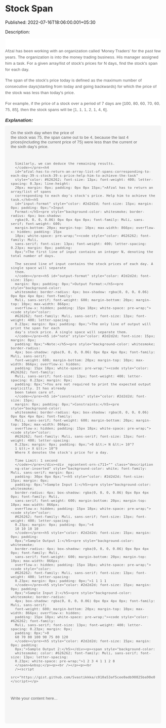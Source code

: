 # Stock Span

Published: 2022-07-16T18:06:00.001+05:30

Description: 
      <div _ngcontent-orn-c711="" class="description ng-star-inserted"
      imageoverlay="" style="background-color: white; font-family: Muli, sans-serif; margin: 0px;
      padding: 30px 0px 0px;"><h4
      id="afzal-has-been-working-with-an-organization-called-39-money-traders-39-for-the-past-few-years-the-organization-is-into-the-money-trading-business-his-manager-assigned-him-a-task-for-a-given-array-list-of-stock-39-s-prices-for-n-days-find-the-stock-39-s-span-for-each-day"
      style="color: #626262; font-size: 13px; font-weight: 400; letter-spacing: 0.3px; line-height:
      20px; margin: 0px; padding: 0px 0px 15px;">Afzal has been working with an organization
      called 'Money Traders' for the past few years. The organization is into the money trading
      business. His manager assigned him a task. For a given array/list of stock's prices for N
      days, find the stock's span for each day.</h4><h4
      id="the-span-of-the-stock-39-s-price-today-is-defined-as-the-maximum-number-of-consecutive-days-starting-from-today-and-going-backwards-for-which-the-price-of-the-stock-was-less-than-today-39-s-price"
      style="color: #626262; font-size: 13px; font-weight: 400; letter-spacing: 0.3px; line-height:
      20px; margin: 0px; padding: 0px 0px 15px;">The span of the stock's price today is defined
      as the maximum number of consecutive days(starting from today and going backwards) for which
      the price of the stock was less than today's price.</h4><h4
      id="for-example-if-the-price-of-a-stock-over-a-period-of-7-days-are-100-80-60-70-60-75-85-then-the-stock-spans-will-be-1-1-1-2-1-4-6"
      style="color: #626262; font-size: 13px; font-weight: 400; letter-spacing: 0.3px; line-height:
      20px; margin: 0px; padding: 0px 0px 15px;">For example, if the price of a stock over a
      period of 7 days are [100, 80, 60, 70, 60, 75, 85], then the stock spans will be [1, 1, 1, 2,
      1, 4, 6].</h4><h5 id="explanation" style="color: #2d2d2d; font-size: 15px; margin:
      0px; padding: 0px;">Explanation:</h5><pre style="background-color: whitesmoke;
      border-radius: 4px; box-shadow: rgba(0, 0, 0, 0.06) 0px 0px 4px 0px; font-family: Muli,
      sans-serif; font-weight: 600; margin-bottom: 20px; margin-top: 10px; max-width: 866px;
      overflow-x: hidden; padding: 15px 18px; white-space: pre-wrap;"><code style="color:
      #626262; font-family: Muli, sans-serif; font-size: 13px; font-weight: 400; letter-spacing:
      0.23px; margin: 0px; padding: 0px;">On the sixth day when the price of the stock was 75,
      the span came out to be 4, because the last 4 prices(including the current price of 75) were
      less than the current or the sixth day's price.

      Similarly, we can deduce the remaining results.
      </code></pre><h4
      id="afzal-has-to-return-an-array-list-of-spans-corresponding-to-each-day-39-s-stock-39-s-price-help-him-to-achieve-the-task"
      style="color: #626262; font-size: 13px; font-weight: 400; letter-spacing: 0.3px; line-height:
      20px; margin: 0px; padding: 0px 0px 15px;">Afzal has to return an array/list of spans
      corresponding to each day's stock's price. Help him to achieve the task.</h4><h5
      id="input-format" style="color: #2d2d2d; font-size: 15px; margin: 0px; padding: 0px;">Input
      Format:</h5><pre style="background-color: whitesmoke; border-radius: 4px; box-shadow:
      rgba(0, 0, 0, 0.06) 0px 0px 4px 0px; font-family: Muli, sans-serif; font-weight: 600;
      margin-bottom: 20px; margin-top: 10px; max-width: 866px; overflow-x: hidden; padding: 15px
      18px; white-space: pre-wrap;"><code style="color: #626262; font-family: Muli,
      sans-serif; font-size: 13px; font-weight: 400; letter-spacing: 0.23px; margin: 0px; padding:
      0px;">The first line of input contains an integer N, denoting the total number of days.

      The second line of input contains the stock prices of each day. A single space will separate
      them.
      </code></pre><h5 id="output-format" style="color: #2d2d2d; font-size: 15px;
      margin: 0px; padding: 0px;">Output Format:</h5><pre style="background-color:
      whitesmoke; border-radius: 4px; box-shadow: rgba(0, 0, 0, 0.06) 0px 0px 4px 0px; font-family:
      Muli, sans-serif; font-weight: 600; margin-bottom: 20px; margin-top: 10px; max-width: 866px;
      overflow-x: hidden; padding: 15px 18px; white-space: pre-wrap;"><code style="color:
      #626262; font-family: Muli, sans-serif; font-size: 13px; font-weight: 400; letter-spacing:
      0.23px; margin: 0px; padding: 0px;">The only line of output will print the span for each
      day's stock price. A single space will separate them.
      </code></pre><h5 id="note" style="color: #2d2d2d; font-size: 15px; margin: 0px;
      padding: 0px;">Note:</h5><pre style="background-color: whitesmoke; border-radius:
      4px; box-shadow: rgba(0, 0, 0, 0.06) 0px 0px 4px 0px; font-family: Muli, sans-serif;
      font-weight: 600; margin-bottom: 20px; margin-top: 10px; max-width: 866px; overflow-x: hidden;
      padding: 15px 18px; white-space: pre-wrap;"><code style="color: #626262; font-family:
      Muli, sans-serif; font-size: 13px; font-weight: 400; letter-spacing: 0.23px; margin: 0px;
      padding: 0px;">You are not required to print the expected output explicitly. It has already
      been taken care of.
      </code></pre><h5 id="constraints" style="color: #2d2d2d; font-size: 15px;
      margin: 0px; padding: 0px;">Constraints:</h5><pre style="background-color:
      whitesmoke; border-radius: 4px; box-shadow: rgba(0, 0, 0, 0.06) 0px 0px 4px 0px; font-family:
      Muli, sans-serif; font-weight: 600; margin-bottom: 20px; margin-top: 10px; max-width: 866px;
      overflow-x: hidden; padding: 15px 18px; white-space: pre-wrap;"><code style="color:
      #626262; font-family: Muli, sans-serif; font-size: 13px; font-weight: 400; letter-spacing:
      0.23px; margin: 0px; padding: 0px;">0 &lt;= N &lt;= 10^7
      1 &lt;= X &lt;= 10^9
      Where X denotes the stock's price for a day.

      Time Limit: 1 second
      </code></pre></div><div _ngcontent-orn-c711="" class="description
      ng-star-inserted" style="background-color: white; font-family: Muli, sans-serif; margin: 0px;
      padding: 30px 0px 0px;"><h5 style="color: #2d2d2d; font-size: 15px; margin: 0px;
      padding: 0px;">Sample Input 1:</h5><pre style="background-color: whitesmoke;
      border-radius: 4px; box-shadow: rgba(0, 0, 0, 0.06) 0px 0px 4px 0px; font-family: Muli,
      sans-serif; font-weight: 600; margin-bottom: 20px; margin-top: 10px; max-width: 866px;
      overflow-x: hidden; padding: 15px 18px; white-space: pre-wrap;"><code style="color:
      #626262; font-family: Muli, sans-serif; font-size: 13px; font-weight: 400; letter-spacing:
      0.23px; margin: 0px; padding: 0px;">4
      10 10 10 10
      </code></pre><h5 style="color: #2d2d2d; font-size: 15px; margin: 0px; padding:
      0px;">Sample Output 1:</h5><pre style="background-color: whitesmoke;
      border-radius: 4px; box-shadow: rgba(0, 0, 0, 0.06) 0px 0px 4px 0px; font-family: Muli,
      sans-serif; font-weight: 600; margin-bottom: 20px; margin-top: 10px; max-width: 866px;
      overflow-x: hidden; padding: 15px 18px; white-space: pre-wrap;"><code style="color:
      #626262; font-family: Muli, sans-serif; font-size: 13px; font-weight: 400; letter-spacing:
      0.23px; margin: 0px; padding: 0px;">1 1 1 1
      </code></pre><h5 style="color: #2d2d2d; font-size: 15px; margin: 0px; padding:
      0px;">Sample Input 2:</h5><pre style="background-color: whitesmoke; border-radius:
      4px; box-shadow: rgba(0, 0, 0, 0.06) 0px 0px 4px 0px; font-family: Muli, sans-serif;
      font-weight: 600; margin-bottom: 20px; margin-top: 10px; max-width: 866px; overflow-x: hidden;
      padding: 15px 18px; white-space: pre-wrap;"><code style="color: #626262; font-family:
      Muli, sans-serif; font-size: 13px; font-weight: 400; letter-spacing: 0.23px; margin: 0px;
      padding: 0px;">8
      60 70 80 100 90 75 80 120
      </code></pre><h5 style="color: #2d2d2d; font-size: 15px; margin: 0px; padding:
      0px;">Sample Output 2:</h5></div><p><span style="background-color:
      whitesmoke; color: #626262; font-family: Muli, sans-serif; font-size: 13px; letter-spacing:
      0.23px; white-space: pre-wrap;">1 2 3 4 1 1 2 8
      </span>&nbsp;</p><p><br /></p><p><br
      /><script
      src="https://gist.github.com/Svastikkka/c010a53af5cee0adb90825ba98e0cc84.js"></script></p>

Write your content here...